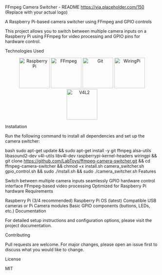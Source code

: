 FFmpeg Camera Switcher - README
https://via.placeholder.com/150 (Replace with your actual logo)

A Raspberry Pi-based camera switcher using FFmpeg and GPIO controls

This project allows you to switch between multiple camera inputs on a Raspberry Pi using FFmpeg for video processing and GPIO pins for hardware control.

Technologies Used

<div align="center"> <img src="https://raw.githubusercontent.com/raspberrypi/logo/master/raspberry-pi-logo.png" width="100" alt="Raspberry Pi"> <img src="https://raw.githubusercontent.com/FFmpeg/FFmpeg/master/doc/ffmpeg-logo.svg" width="100" alt="FFmpeg"> <img src="https://git-scm.com/images/logos/downloads/Git-Icon-1788C.png" width="100" alt="Git"> <img src="https://i.imgur.com/5ZQJZ0J.png" width="100" alt="WiringPi"> <img src="https://i.imgur.com/8JQZQJZ.png" width="100" alt="V4L2"> </div>

Installation

Run the following command to install all dependencies and set up the camera switcher:

bash
sudo apt-get update && sudo apt-get install -y git ffmpeg alsa-utils libasound2-dev v4l-utils libv4l-dev raspberrypi-kernel-headers wiringpi && git clone https://github.com/LabToys/ffmpeg-camera-switcher.git && cd ffmpeg-camera-switcher && chmod +x install.sh camera_switcher.sh gpio_control.sh && sudo ./install.sh && sudo ./camera_switcher.sh
Features

Switch between multiple camera inputs seamlessly
GPIO hardware control interface
FFmpeg-based video processing
Optimized for Raspberry Pi hardware
Requirements

Raspberry Pi (3/4 recommended)
Raspberry Pi OS (latest)
Compatible USB cameras or Pi Camera modules
Basic GPIO components (buttons, LEDs, etc.)
Documentation

For detailed setup instructions and configuration options, please visit the project documentation.

Contributing

Pull requests are welcome. For major changes, please open an issue first to discuss what you would like to change.

License

MIT
